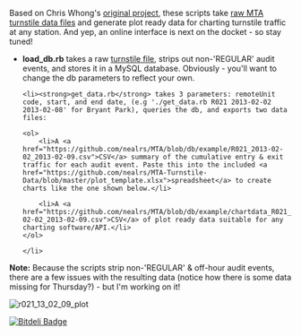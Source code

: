 Based on Chris Whong's <a href="https://github.com/louiedog98/nycturnstiles">original project</a>, these scripts take <a href="http://www.mta.info/developers/turnstile.html">raw MTA turnstile data files</a> and  generate plot ready data for charting turnstile traffic at any station. And yep, an online interface is next on the docket - so stay tuned!

<ul>

  <li><strong>load_db.rb</strong> takes a raw <a href="https://github.com/nealrs/MTA-Turnstile-Data/blob/master/example/turnstile_130209.txt">turnstile file</a>, strips out non-'REGULAR' audit events, and stores it in a MySQL database. Obviously - you'll want to change the db parameters to reflect your own.</li> 

	<li><strong>get_data.rb</strong> takes 3 parameters: remoteUnit code, start, and end date, (e.g './get_data.rb R021 2013-02-02 2013-02-08' for Bryant Park), queries the db, and exports two data files: 

	<ol>
		<li>A <a href="https://github.com/nealrs/MTA/blob/db/example/R021_2013-02-02_2013-02-09.csv">CSV</a> summary of the cumulative entry & exit traffic for each audit event. Paste this into the included <a href="https://github.com/nealrs/MTA-Turnstile-Data/blob/master/plot_template.xlsx">spreadsheet</a> to create charts like the one shown below.</li>
		
		<li>A <a href="https://github.com/nealrs/MTA/blob/db/example/chartdata_R021_2013-02-02_2013-02-09.csv">CSV</a> of plot ready data suitable for any charting software/API.</li>
	</ol>
	
	</li>

</ul>

<strong>Note:</strong> Because the scripts strip non-'REGULAR' & off-hour audit events, there are a few issues with the resulting data (notice how there is some data missing for Thursday?) - but I'm working on it!

![r021_13_02_09_plot](https://raw.github.com/nealrs/MTA/master/example/R021_13_02_09_plot%20copy.png)


[![Bitdeli Badge](https://d2weczhvl823v0.cloudfront.net/nealrs/MTA/trend.png)](https://bitdeli.com/free "Bitdeli Badge")

